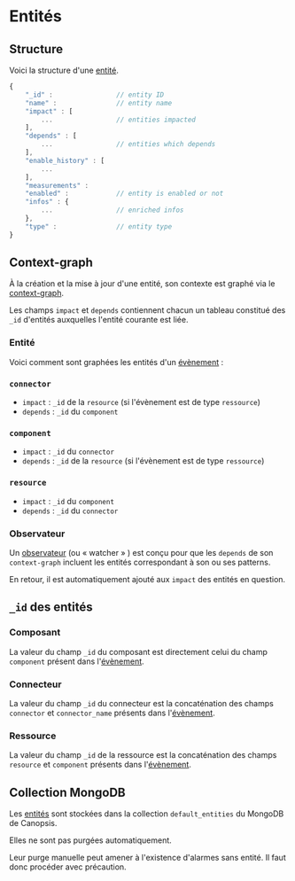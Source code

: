 # Entités

## Structure

Voici la structure d'une [entité](../../guide-utilisation/vocabulaire/index.md#entite).

```javascript
{
    "_id" :                // entity ID
    "name" :               // entity name
    "impact" : [
        ...                // entities impacted
    ],
    "depends" : [
        ...                // entities which depends
    ],
    "enable_history" : [
        ...
    ],
    "measurements" :
    "enabled" :            // entity is enabled or not
    "infos" : {
        ...                // enriched infos
    },
    "type" :               // entity type
}
```

## Context-graph

À la création et la mise à jour d'une entité, son contexte est graphé via le [context-graph](../../guide-utilisation/vocabulaire/index.md#context-graph).

Les champs `impact` et `depends` contiennent chacun un tableau constitué des `_id` d'entités auxquelles l'entité courante est liée.

### Entité

Voici comment sont graphées les entités d'un [évènement](../../guide-utilisation/vocabulaire/index.md#evenement) :

### `connector`

- `impact` : `_id` de la `resource` (si l'évènement est de type `ressource`)
- `depends` : `_id` du `component`

### `component`

- `impact` : `_id` du `connector`
- `depends` : `_id` de la `resource` (si l'évènement est de type `ressource`)

### `resource`

- `impact` : `_id` du `component`
- `depends` : `_id` du `connector`

### Observateur

Un [observateur](../../guide-utilisation/vocabulaire/index.md#observateur) (ou « watcher » ) est conçu pour que les `depends` de son `context-graph` incluent les entités correspondant à son ou ses patterns.

En retour, il est automatiquement ajouté aux `impact` des entités en question.

## `_id` des entités

### Composant

La valeur du champ `_id` du composant est directement celui du champ `component` présent dans l'[évènement](../../guide-utilisation/vocabulaire/index.md#evenement).

### Connecteur

La valeur du champ `_id` du connecteur est la concaténation des champs `connector` et `connector_name` présents dans l'[évènement](../../guide-utilisation/vocabulaire/index.md#evenement).

### Ressource

La valeur du champ `_id` de la ressource est la concaténation des champs `resource` et `component` présents dans l'[évènement](../../guide-utilisation/vocabulaire/index.md#evenement).

## Collection MongoDB

Les [entités](../../guide-utilisation/vocabulaire/index.md#entite) sont stockées dans la collection `default_entities` du MongoDB de Canopsis.

Elles ne sont pas purgées automatiquement.

Leur purge manuelle peut amener à l'existence d'alarmes sans entité. Il faut donc procéder avec précaution.
